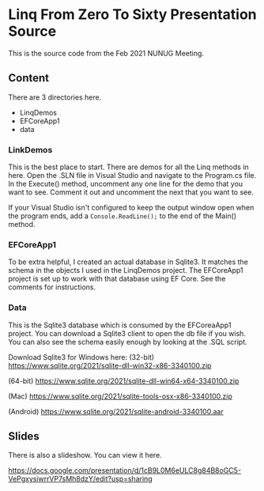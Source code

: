 # Linq From Zero To Sixty Presentation Source
This is the source code from the Feb 2021 NUNUG Meeting.

## Content
There are 3 directories here.

- LinqDemos
- EFCoreApp1
- data

### LinkDemos
This is the best place to start.  There are demos for all the Linq methods in here.  Open the .SLN file in Visual Studio and navigate to the Program.cs file.  In the Execute() method, uncomment any one line for the demo that you want to see.  Comment it out and uncomment the next that you want to see.

If your Visual Studio isn't configured to keep the output window open when the program ends, add a `Console.ReadLine();` to the end of the Main() method.

### EFCoreApp1
To be extra helpful, I created an actual database in Sqlite3.  It matches the schema in the objects I used in the LinqDemos project.  The EFCoreApp1 project is set up to work with that database using EF Core.  See the comments for instructions.

### Data
This is the Sqlite3 database which is consumed by the EFCoreaApp1 project.  You can download a Sqlite3 client to open the db file if you wish.  You can also see the schema easily enough by looking at the .SQL script.

Download Sqlite3 for Windows here:
(32-bit)
https://www.sqlite.org/2021/sqlite-dll-win32-x86-3340100.zip

(64-bit)
https://www.sqlite.org/2021/sqlite-dll-win64-x64-3340100.zip

(Mac)
https://www.sqlite.org/2021/sqlite-tools-osx-x86-3340100.zip

(Android)
https://www.sqlite.org/2021/sqlite-android-3340100.aar

## Slides
There is also a slideshow.  You can view it here.

https://docs.google.com/presentation/d/1cB9L0M6eULC8g84B8oGC5-VePgxysiwrrVP7sMh8dzY/edit?usp=sharing

